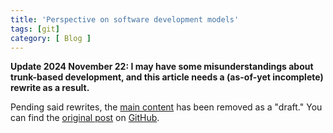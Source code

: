 ```yaml
---
title: 'Perspective on software development models'
tags: [git]
category: [ Blog ]
---
```


**Update 2024 November 22: I may have some misunderstandings about trunk-based
development, and this article needs a (as-of-yet incomplete) rewrite as a
result.**

Pending said rewrites, the [main content][draft] has been removed as a "draft."
You can find the [original post][draft] on [GitHub][draft].

[draft]: https://github.com/benknoble/benknoble.github.io/blob/248b8898789f8071a546458604e8f73458d6f7f5/_posts/2024-11-11-git-branch-trunk-perspective.md?plain=1
